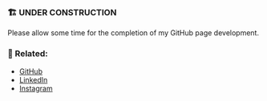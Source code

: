 
### 🏗️ UNDER CONSTRUCTION
Please allow some time for the completion of my GitHub page development.

### 🔗 Related:
-  [GitHub](https://github.com/jafarabadi "@jafarabadi")
-  [LinkedIn](https://www.linkedin.com/in/jafarabadi "in/jafarabadi")
-  [Instagram](https://instagram.com/alij8i "@alij8i")
